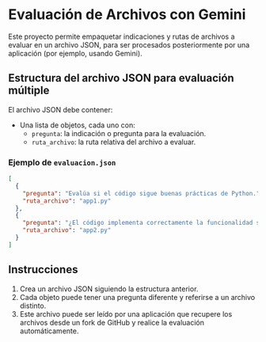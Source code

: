# Evaluación de Archivos con Gemini

Este proyecto permite empaquetar indicaciones y rutas de archivos a evaluar en un archivo JSON, para ser procesados posteriormente por una aplicación (por ejemplo, usando Gemini).

## Estructura del archivo JSON para evaluación múltiple

El archivo JSON debe contener:
- Una lista de objetos, cada uno con:
  - `pregunta`: la indicación o pregunta para la evaluación.
  - `ruta_archivo`: la ruta relativa del archivo a evaluar.

### Ejemplo de `evaluacion.json`

```json
[
  {
    "pregunta": "Evalúa si el código sigue buenas prácticas de Python.",
    "ruta_archivo": "app1.py"
  },
  {
    "pregunta": "¿El código implementa correctamente la funcionalidad solicitada?",
    "ruta_archivo": "app2.py"
  }
]
```

## Instrucciones

1. Crea un archivo JSON siguiendo la estructura anterior.
2. Cada objeto puede tener una pregunta diferente y referirse a un archivo distinto.
3. Este archivo puede ser leído por una aplicación que recupere los archivos desde un fork de GitHub y realice la evaluación automáticamente.